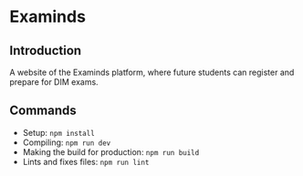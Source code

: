 # Examinds
## Introduction
A website of the Examinds platform, where future students can register and prepare for DIM exams.

## Commands
- Setup: `npm install`
- Compiling: `npm run dev`
- Making the build for production: `npm run build`
- Lints and fixes files: `npm run lint`